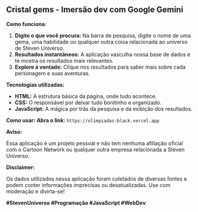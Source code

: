## Cristal gems - Imersão dev com Google Gemini

**Como funciona:**

1. **Digite o que você procura:** Na barra de pesquisa, digite o nome de uma gema, uma habilidade ou qualquer outra coisa relacionada ao universo de Steven Universo.
2. **Resultados instantâneos:** A aplicação vasculha nossa base de dados e te mostra os resultados mais relevantes.
3. **Explore à vontade:** Clique nos resultados para saber mais sobre cada personagem e suas aventuras.

**Tecnologias utilizadas:**

* **HTML:** A estrutura básica da página, onde tudo acontece. ️
* **CSS:** O responsável por deixar tudo bonitinho e organizado.
* **JavaScript:** A mágica por trás da pesquisa e da exibição dos resultados. 

**Como usar:**
**Abra o link:** `https://olimpiadas-black.vercel.app`

**Aviso:**

Essa aplicação é um projeto pessoal e não tem nenhuma afiliação oficial com o Cartoon Network ou qualquer outra empresa relacionada a Steven Universo.

**Disclaimer:**

Os dados utilizados nessa aplicação foram coletados de diversas fontes e podem conter informações imprecisas ou desatualizadas. Use com moderação e divirta-se! 

**#StevenUniverso #Programação #JavaScript #WebDev**
